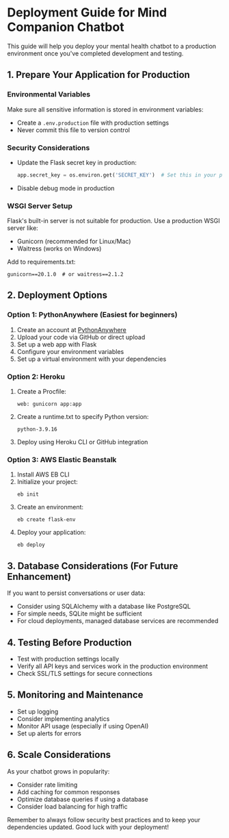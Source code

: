 # Deployment Guide for Mind Companion Chatbot

This guide will help you deploy your mental health chatbot to a production environment once you've completed development and testing.

## 1. Prepare Your Application for Production

### Environmental Variables

Make sure all sensitive information is stored in environment variables:

- Create a `.env.production` file with production settings
- Never commit this file to version control

### Security Considerations

- Update the Flask secret key in production:
  ```python
  app.secret_key = os.environ.get('SECRET_KEY')  # Set this in your production environment
  ```
- Disable debug mode in production

### WSGI Server Setup

Flask's built-in server is not suitable for production. Use a production WSGI server like:

- Gunicorn (recommended for Linux/Mac)
- Waitress (works on Windows)

Add to requirements.txt:

```
gunicorn==20.1.0  # or waitress==2.1.2
```

## 2. Deployment Options

### Option 1: PythonAnywhere (Easiest for beginners)

1. Create an account at [PythonAnywhere](https://www.pythonanywhere.com/)
2. Upload your code via GitHub or direct upload
3. Set up a web app with Flask
4. Configure your environment variables
5. Set up a virtual environment with your dependencies

### Option 2: Heroku

1. Create a Procfile:
   ```
   web: gunicorn app:app
   ```
2. Create a runtime.txt to specify Python version:
   ```
   python-3.9.16
   ```
3. Deploy using Heroku CLI or GitHub integration

### Option 3: AWS Elastic Beanstalk

1. Install AWS EB CLI
2. Initialize your project:
   ```
   eb init
   ```
3. Create an environment:
   ```
   eb create flask-env
   ```
4. Deploy your application:
   ```
   eb deploy
   ```

## 3. Database Considerations (For Future Enhancement)

If you want to persist conversations or user data:

- Consider using SQLAlchemy with a database like PostgreSQL
- For simple needs, SQLite might be sufficient
- For cloud deployments, managed database services are recommended

## 4. Testing Before Production

- Test with production settings locally
- Verify all API keys and services work in the production environment
- Check SSL/TLS settings for secure connections

## 5. Monitoring and Maintenance

- Set up logging
- Consider implementing analytics
- Monitor API usage (especially if using OpenAI)
- Set up alerts for errors

## 6. Scale Considerations

As your chatbot grows in popularity:

- Consider rate limiting
- Add caching for common responses
- Optimize database queries if using a database
- Consider load balancing for high traffic

Remember to always follow security best practices and to keep your dependencies updated. Good luck with your deployment!
